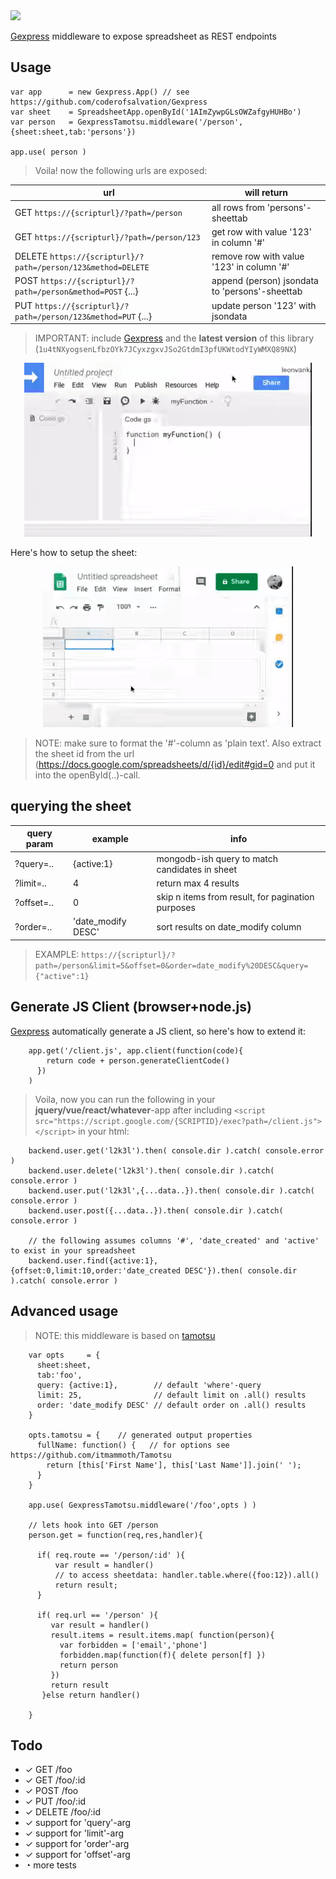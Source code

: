 <img src="https://github.com/coderofsalvation/Gexpress/raw/master/gexpress.png"/>

[Gexpress](https://github.com/coderofsalvation/Gexpress) middleware to expose spreadsheet as REST endpoints

## Usage

```
var app      = new Gexpress.App() // see https://github.com/coderofsalvation/Gexpress
var sheet    = SpreadsheetApp.openById('1AImZywpGLsOWZafgyHUHBo')
var person   = GexpressTamotsu.middleware('/person', {sheet:sheet,tab:'persons'})

app.use( person )
```

> Voila! now the following urls are exposed:

| url | will return |
|-|-|
|GET `https://{scripturl}/?path=/person`                     | all rows from 'persons'-sheettab             |
|GET `https://{scripturl}/?path=/person/123`                 | get row with value '123' in column '#'        |
|DELETE `https://{scripturl}/?path=/person/123&method=DELETE`| remove row with value '123' in column '#'        |
|POST `https://{scripturl}/?path=/person&method=POST` {...}  | append (person) jsondata to 'persons'-sheettab |
|PUT `https://{scripturl}/?path=/person/123&method=PUT` {...}| update person '123' with jsondata            |

> IMPORTANT: include [Gexpress](https://github.com/coderofsalvation/Gexpress) and the __latest version__ of this library (`1u4tNXyogsenLfbzOYk7JCyxzgxvJSo2GtdmI3pfUKWtodYIyWMXQ89NX`)

<center><img src="include.gif"/></center>

Here's how to setup the sheet:

<center><img src="sheet.gif"/></center>

> NOTE: make sure to format the '#'-column as 'plain text'. Also extract the sheet id from the url (https://docs.google.com/spreadsheets/d/{id}/edit#gid=0 and put it into the openById(..)-call.

## querying the sheet

| query param | example | info |
|-|-|-|
| ?query=.. | {active:1} | mongodb-ish query to match candidates in sheet |
| ?limit=.. | 4          | return max 4 results |
| ?offset=.. | 0         | skip n items from result, for pagination purposes |
| ?order=.. | 'date_modify DESC' | sort results on date_modify column |

> EXAMPLE: `https://{scripturl}/?path=/person&limit=5&offset=0&order=date_modify%20DESC&query={"active":1}` 

## Generate JS Client (browser+node.js)

[Gexpress](https://github.com/coderofsalvation/Gexpress) automatically generate a JS client, so here's how to extend it:

```
    app.get('/client.js', app.client(function(code){
        return code + person.generateClientCode() 
      }) 
    )
```

> Voila, now you can run the following in your __jquery/vue/react/whatever__-app after including `<script src="https://script.google.com/{SCRIPTID}/exec?path=/client.js"></script>` in your html:

```
    backend.user.get('l2k3l').then( console.dir ).catch( console.error )
    backend.user.delete('l2k3l').then( console.dir ).catch( console.error )
    backend.user.put('l2k3l',{...data..}).then( console.dir ).catch( console.error )
    backend.user.post({...data..}).then( console.dir ).catch( console.error )

    // the following assumes columns '#', 'date_created' and 'active' to exist in your spreadsheet
    backend.user.find({active:1},{offset:0,limit:10,order:'date_created DESC'}).then( console.dir ).catch( console.error )
```



## Advanced usage

> NOTE: this middleware is based on [tamotsu](https://github.com/itmammoth/Tamotsu)
                                                                          
```                                                                       
    var opts     = {
      sheet:sheet,
      tab:'foo',
      query: {active:1},        // default 'where'-query
      limit: 25,                // default limit on .all() results
      order: 'date_modify DESC' // default order on .all() results
    }        

    opts.tamotsu = {    // generated output properties             
      fullName: function() {   // for options see https://github.com/itmammoth/Tamotsu
        return [this['First Name'], this['Last Name']].join(' ');
      }
    }

    app.use( GexpressTamotsu.middleware('/foo',opts ) )
               
    // lets hook into GET /person
    person.get = function(req,res,handler){
               
      if( req.route == '/person/:id' ){  
          var result = handler()
          // to access sheetdata: handler.table.where({foo:12}).all()             
          return result;
      }                  
                         
      if( req.url == '/person' ){
         var result = handler()
         result.items = result.items.map( function(person){
           var forbidden = ['email','phone']
           forbidden.map(function(f){ delete person[f] })
           return person
         })        
         return result
       }else return handler()
               
    }             
```             

## Todo 

* ✓ GET /foo
* ✓ GET /foo/:id
* ✓ POST /foo
* ✓ PUT /foo/:id
* ✓ DELETE /foo/:id
* ✓ support for 'query'-arg 
* ✓ support for 'limit'-arg 
* ✓ support for 'order'-arg 
* ✓ support for 'offset'-arg 
* ◔ more tests

